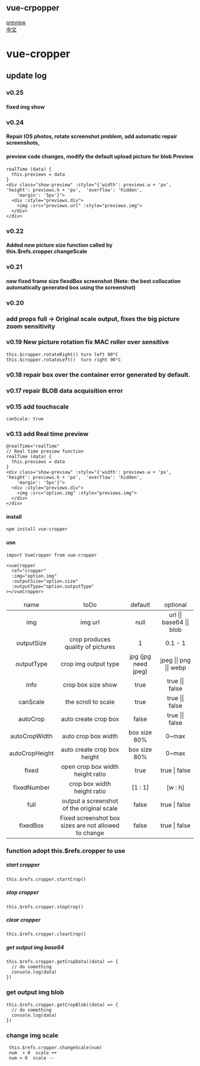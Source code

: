## vue-crpopper
 [preview](http://xyxiao.cn/vue-cropper/example/)
 <br />
 [中文](https://github.com/xyxiao001/vue-cropper)
# vue-cropper

## update log
### v0.25
#### fixed img show
### v0.24
#### Repair IOS photos, rotate screenshot problem, add automatic repair screenshots,
#### preview code changes, modify the default upload picture for blob Preview
```
realTime (data) {
  this.previews = data
}
<div class="show-preview" :style="{'width': previews.w + 'px', 'height': previews.h + 'px',  'overflow': 'hidden',
    'margin': '5px'}">
  <div :style="previews.div">
    <img :src="previews.url" :style="previews.img">
  </div>
</div>
```
### v0.22
#### Added new picture size function called by this.$refs.cropper.changeScale
### v0.21
#### new fixed frame size fiexdBox screenshot (Note: the best collocation automatically generated box using the screenshot)
### v0.20
### add props full -> Original scale output, fixes the big picture zoom sensitivity
### v0.19 New picture rotation fix MAC roller over sensitive
```
this.$cropper.rotateRight() turn left 90°C
this.$cropper.rotateLeft()  turn right 90°C
```

### v0.18 repair box over the container error generated by default.
### v0.17 repair BLOB data acquisition error
### v0.15 add touchscale
```
canScale: true
```
### v0.13 add Real time preview
```
@realTime="realTime"
// Real time preview function
realTime (data) {
  this.previews = data
}
<div class="show-preview" :style="{'width': previews.w + 'px', 'height': previews.h + 'px',  'overflow': 'hidden',
    'margin': '5px'}">
  <div :style="previews.div">
    <img :src="option.img" :style="previews.img">
  </div>
</div>
```

####   install
```
npm install vue-cropper
```
####   use  
```
import VueCropper from vue-cropper
```

```
<vueCropper
  ref="cropper"
  :img="option.img"
  :outputSize="option.size"
  :outputType="option.outputType"
></vueCropper>
```
<table style="text-align: center">
  <thead>
    <tr>
        <td>name</td>
        <td>toDo</td>
        <td>default</td>
        <td>optional</td>
    </tr>
  </thead>
  <tbody>
    <tr>
        <td>img</td>
        <td>img url</td>
        <td>null</td>
        <td>url || base64 || blob</td>
    </tr>
    <tr>
        <td>outputSize</td>
        <td>crop produces quality of pictures</td>
        <td>1</td>
        <td>0.1 - 1</td>
    </tr>
    <tr>
        <td>outputType</td>
        <td>crop img output type</td>
        <td>jpg (jpg need jpeg)</td>
        <td>jpeg || png || webp</td>
    </tr>
    <tr>
        <td>info</td>
        <td>crop box size show</td>
        <td>true</td>
        <td>true || false</td>
    </tr>
    <tr>
        <td>canScale</td>
        <td>the scroll to scale</td>
        <td>true</td>
        <td>true || false</td>
    </tr>
    <tr>
        <td>autoCrop</td>
        <td>auto create crop box</td>
        <td>false</td>
        <td>true || false</td>
    </tr>
    <tr>
        <td>autoCropWidth</td>
        <td>auto crop box width</td>
        <td>box size 80%</td>
        <td>0~max</td>
    </tr>
    <tr>
        <td>autoCropHeight</td>
        <td>auto create crop box height</td>
        <td>box size 80%</td>
        <td>0~max</td>
    </tr>
    <tr>
        <td>fixed</td>
        <td>open crop box width height ratio</td>
        <td>true</td>
        <td>true | false</td>
    </tr>
    <tr>
        <td>fixedNumber</td>
        <td>crop box width height ratio</td>
        <td>[1 : 1]</td>
        <td>[w : h]</td>
    </tr>
    <tr>
        <td>full</td>
        <td>output a screenshot of the original scale</td>
        <td>false</td>
        <td>true | false</td>
    </tr>
    <tr>
        <td>fixedBox</td>
        <td>Fixed screenshot box sizes are not allowed to change</td>
        <td>false</td>
        <td>true | false</td>
    </tr>
  </tbody>
</table>


### function  adopt this.$refs.cropper to use
##### start cropper
```
this.$refs.cropper.startCrop()
```
##### stop cropper
```
this.$refs.cropper.stopCrop()
```
##### clear cropper
```
this.$refs.cropper.clearCrop()
```
##### get output img base64
```
this.$refs.cropper.getCropData((data) => {
  // do something
  console.log(data)  
})
```

### get output img blob
```
this.$refs.cropper.getCropBlob((data) => {
  // do something
  console.log(data)  
})
```

### change img  scale
```
 this.$refs.cropper.changeScale(num)
 num  > 0  scale ++
 num < 0  scale --
```

